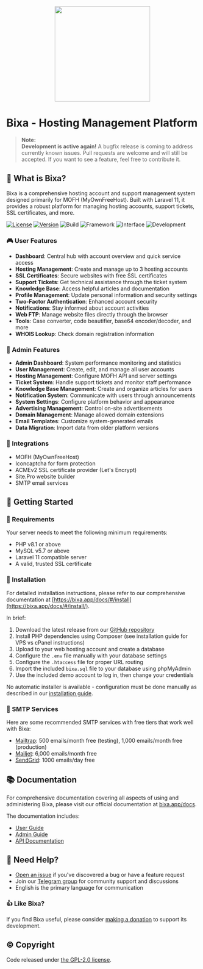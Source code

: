 <div align="center">
    <img src="public/build/images/logo.svg" width="250px">
</div>

# Bixa - Hosting Management Platform

> **Note:**  
> **Development is active again!**
> A bugfix release is coming to address currently known issues.
> Pull requests are welcome and will still be accepted. If you want to see a feature, feel free to contribute it.

## 👀 What is Bixa?
Bixa is a comprehensive hosting account and support management system designed primarily for MOFH (MyOwnFreeHost). Built with Laravel 11, it provides a robust platform for managing hosting accounts, support tickets, SSL certificates, and more.

[![License](https://img.shields.io/badge/License-GPL_2.0-orange)](LICENSE)
[![Version](https://img.shields.io/badge/Version-v2.0.1-informational)](https://github.com/bixacloud/bixa/releases/latest)
![Build](https://img.shields.io/badge/Build-Passed-brightgreen)
![Framework](https://img.shields.io/badge/Framework-Laravel_11-red)
![Interface](https://img.shields.io/badge/Interface-Tabler-lightgreen)
![Development](https://img.shields.io/badge/Development-Active-brightgreen)

### 🎮 User Features
- **Dashboard**: Central hub with account overview and quick service access
- **Hosting Management**: Create and manage up to 3 hosting accounts
- **SSL Certificates**: Secure websites with free SSL certificates
- **Support Tickets**: Get technical assistance through the ticket system
- **Knowledge Base**: Access helpful articles and documentation
- **Profile Management**: Update personal information and security settings
- **Two-Factor Authentication**: Enhanced account security
- **Notifications**: Stay informed about account activities
- **Web FTP**: Manage website files directly through the browser
- **Tools**: Case converter, code beautifier, base64 encoder/decoder, and more
- **WHOIS Lookup**: Check domain registration information

### 👑 Admin Features
- **Admin Dashboard**: System performance monitoring and statistics
- **User Management**: Create, edit, and manage all user accounts
- **Hosting Management**: Configure MOFH API and server settings
- **Ticket System**: Handle support tickets and monitor staff performance
- **Knowledge Base Management**: Create and organize articles for users
- **Notification System**: Communicate with users through announcements
- **System Settings**: Configure platform behavior and appearance
- **Advertising Management**: Control on-site advertisements
- **Domain Management**: Manage allowed domain extensions
- **Email Templates**: Customize system-generated emails
- **Data Migration**: Import data from older platform versions

### 🔌 Integrations
- MOFH (MyOwnFreeHost)
- Iconcaptcha for form protection
- ACMEv2 SSL certificate provider (Let's Encrypt)
- Site.Pro website builder
- SMTP email services

## 🚀 Getting Started

### 🚅 Requirements
Your server needs to meet the following minimum requirements:
- PHP v8.1 or above
- MySQL v5.7 or above
- Laravel 11 compatible server
- A valid, trusted SSL certificate

### 💾 Installation 
For detailed installation instructions, please refer to our comprehensive documentation at [https://bixa.app/docs/#/install](https://bixa.app/docs/#/install/).

In brief:
1. Download the latest release from our [GitHub repository](https://github.com/bixacloud/bixa/releases/latest)
2. Install PHP dependencies using Composer (see installation guide for VPS vs cPanel instructions)
3. Upload to your web hosting account and create a database
4. Configure the `.env` file manually with your database settings
5. Configure the `.htaccess` file for proper URL routing
6. Import the included `bixa.sql` file to your database using phpMyAdmin
7. Use the included demo account to log in, then change your credentials

No automatic installer is available - configuration must be done manually as described in our [installation guide](https://bixa.app/docs/#/install/).

### 📧 SMTP Services
Here are some recommended SMTP services with free tiers that work well with Bixa:

- [Mailtrap](https://mailtrap.io/): 500 emails/month free (testing), 1,000 emails/month free (production)
- [Mailjet](https://mailjet.com/): 6,000 emails/month free
- [SendGrid](https://sendgrid.com/free/): 1000 emails/day free

## 📚 Documentation

For comprehensive documentation covering all aspects of using and administering Bixa, please visit our official documentation at [bixa.app/docs](https://bixa.app/docs).

The documentation includes:
- [User Guide](https://bixa.app/docs/#/user/)
- [Admin Guide](https://bixa.app/docs/#/admin/)
- [API Documentation](https://bixa.app/docs/#/api/)

## 🤔 Need Help?

- [Open an issue](https://github.com/bixacloud/bixa/issues/new) if you've discovered a bug or have a feature request
- Join our [Telegram group](https://t.me/bixacloud) for community support and discussions
- English is the primary language for communication

### 👍 Like Bixa?
If you find Bixa useful, please consider [making a donation](https://bixa.app/DONATE.md) to support its development.

## ©️ Copyright
Code released under [the GPL-2.0 license](LICENSE).
